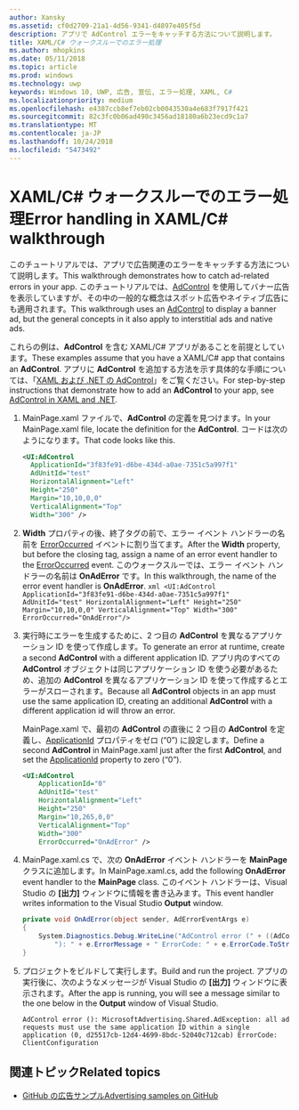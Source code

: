 ```yaml
---
author: Xansky
ms.assetid: cf0d2709-21a1-4d56-9341-d4897e405f5d
description: アプリで AdControl エラーをキャッチする方法について説明します。
title: XAML/C# ウォークスルーでのエラー処理
ms.author: mhopkins
ms.date: 05/11/2018
ms.topic: article
ms.prod: windows
ms.technology: uwp
keywords: Windows 10, UWP, 広告, 宣伝, エラー処理, XAML, C#
ms.localizationpriority: medium
ms.openlocfilehash: e4387ccb8ef7eb02cb0043530a4e683f7917f421
ms.sourcegitcommit: 82c3fc0b06ad490c3456ad18180a6b23ecd9c1a7
ms.translationtype: MT
ms.contentlocale: ja-JP
ms.lasthandoff: 10/24/2018
ms.locfileid: "5473492"
---
```

# <a name="error-handling-in-xamlc-walkthrough"></a><span data-ttu-id="f7202-104">XAML/C# ウォークスルーでのエラー処理</span><span class="sxs-lookup"><span data-stu-id="f7202-104">Error handling in XAML/C# walkthrough</span></span>

<span data-ttu-id="f7202-105">このチュートリアルでは、アプリで広告関連のエラーをキャッチする方法について説明します。</span><span class="sxs-lookup"><span data-stu-id="f7202-105">This walkthrough demonstrates how to catch ad-related errors in your app.</span></span> <span data-ttu-id="f7202-106">このチュートリアルでは、[AdControl](https://docs.microsoft.com/uwp/api/microsoft.advertising.winrt.ui.adcontrol) を使用してバナー広告を表示していますが、その中の一般的な概念はスポット広告やネイティブ広告にも適用されます。</span><span class="sxs-lookup"><span data-stu-id="f7202-106">This walkthrough uses an [AdControl](https://docs.microsoft.com/uwp/api/microsoft.advertising.winrt.ui.adcontrol) to display a banner ad, but the general concepts in it also apply to interstitial ads and native ads.</span></span>

<span data-ttu-id="f7202-107">これらの例は、**AdControl** を含む XAML/C# アプリがあることを前提としています。</span><span class="sxs-lookup"><span data-stu-id="f7202-107">These examples assume that you have a XAML/C# app that contains an **AdControl**.</span></span> <span data-ttu-id="f7202-108">アプリに **AdControl** を追加する方法を示す具体的な手順については、「[XAML および .NET の AdControl](adcontrol-in-xaml-and--net.md)」をご覧ください。</span><span class="sxs-lookup"><span data-stu-id="f7202-108">For step-by-step instructions that demonstrate how to add an **AdControl** to your app, see [AdControl in XAML and .NET](adcontrol-in-xaml-and--net.md).</span></span> 

1.  <span data-ttu-id="f7202-109">MainPage.xaml ファイルで、**AdControl** の定義を見つけます。</span><span class="sxs-lookup"><span data-stu-id="f7202-109">In your MainPage.xaml file, locate the definition for the **AdControl**.</span></span> <span data-ttu-id="f7202-110">コードは次のようになります。</span><span class="sxs-lookup"><span data-stu-id="f7202-110">That code looks like this.</span></span>
    ``` xml
    <UI:AdControl
      ApplicationId="3f83fe91-d6be-434d-a0ae-7351c5a997f1"
      AdUnitId="test"
      HorizontalAlignment="Left"
      Height="250"
      Margin="10,10,0,0"
      VerticalAlignment="Top"
      Width="300" />
    ```

2.   <span data-ttu-id="f7202-111">**Width** プロパティの後、終了タグの前で、エラー イベント ハンドラーの名前を [ErrorOccurred](https://docs.microsoft.com/uwp/api/microsoft.advertising.winrt.ui.adcontrol.erroroccurred) イベントに割り当てます。</span><span class="sxs-lookup"><span data-stu-id="f7202-111">After the **Width** property, but before the closing tag, assign a name of an error event handler to the [ErrorOccurred](https://docs.microsoft.com/uwp/api/microsoft.advertising.winrt.ui.adcontrol.erroroccurred) event.</span></span> <span data-ttu-id="f7202-112">このウォークスルーでは、エラー イベント ハンドラーの名前は **OnAdError** です。</span><span class="sxs-lookup"><span data-stu-id="f7202-112">In this walkthrough, the name of the error event handler is **OnAdError**.</span></span>
    ``` xml
    <UI:AdControl
      ApplicationId="3f83fe91-d6be-434d-a0ae-7351c5a997f1"
      AdUnitId="test"
      HorizontalAlignment="Left"
      Height="250"
      Margin="10,10,0,0"
      VerticalAlignment="Top"
      Width="300"
      ErrorOccurred="OnAdError"/>
    ```

3.  <span data-ttu-id="f7202-113">実行時にエラーを生成するために、2 つ目の **AdControl** を異なるアプリケーション ID を使って作成します。</span><span class="sxs-lookup"><span data-stu-id="f7202-113">To generate an error at runtime, create a second **AdControl** with a different application ID.</span></span> <span data-ttu-id="f7202-114">アプリ内のすべての **AdControl** オブジェクトは同じアプリケーション ID を使う必要があるため、追加の **AdControl** を異なるアプリケーション ID を使って作成するとエラーがスローされます。</span><span class="sxs-lookup"><span data-stu-id="f7202-114">Because all **AdControl** objects in an app must use the same application ID, creating an additional **AdControl** with a different application id will throw an error.</span></span>

    <span data-ttu-id="f7202-115">MainPage.xaml で、最初の **AdControl** の直後に 2 つ目の **AdControl** を定義し、[ApplicationId](https://docs.microsoft.com/uwp/api/microsoft.advertising.winrt.ui.adcontrol.applicationid) プロパティをゼロ (“0”) に設定します。</span><span class="sxs-lookup"><span data-stu-id="f7202-115">Define a second **AdControl** in MainPage.xaml just after the first **AdControl**, and set the [ApplicationId](https://docs.microsoft.com/uwp/api/microsoft.advertising.winrt.ui.adcontrol.applicationid) property to zero (“0”).</span></span>
    ``` xml
    <UI:AdControl
        ApplicationId="0"
        AdUnitId="test"
        HorizontalAlignment="Left"
        Height="250"
        Margin="10,265,0,0"
        VerticalAlignment="Top"
        Width="300"
        ErrorOccurred="OnAdError" />
    ```

4.  <span data-ttu-id="f7202-116">MainPage.xaml.cs で、次の **OnAdError** イベント ハンドラーを **MainPage** クラスに追加します。</span><span class="sxs-lookup"><span data-stu-id="f7202-116">In MainPage.xaml.cs, add the following **OnAdError** event handler to the **MainPage** class.</span></span> <span data-ttu-id="f7202-117">このイベント ハンドラーは、Visual Studio の **[出力]** ウィンドウに情報を書き込みます。</span><span class="sxs-lookup"><span data-stu-id="f7202-117">This event handler writes information to the Visual Studio **Output** window.</span></span>
    ``` csharp
    private void OnAdError(object sender, AdErrorEventArgs e)
    {
        System.Diagnostics.Debug.WriteLine("AdControl error (" + ((AdControl)sender).Name +
            "): " + e.ErrorMessage + " ErrorCode: " + e.ErrorCode.ToString());
    }
    ```

4.  <span data-ttu-id="f7202-118">プロジェクトをビルドして実行します。</span><span class="sxs-lookup"><span data-stu-id="f7202-118">Build and run the project.</span></span> <span data-ttu-id="f7202-119">アプリの実行後に、次のようなメッセージが Visual Studio の **[出力]** ウィンドウに表示されます。</span><span class="sxs-lookup"><span data-stu-id="f7202-119">After the app is running, you will see a message similar to the one below in the **Output** window of Visual Studio.</span></span>
    ```
    AdControl error (): MicrosoftAdvertising.Shared.AdException: all ad requests must use the same application ID within a single application (0, d25517cb-12d4-4699-8bdc-52040c712cab) ErrorCode: ClientConfiguration
    ```

## <a name="related-topics"></a><span data-ttu-id="f7202-120">関連トピック</span><span class="sxs-lookup"><span data-stu-id="f7202-120">Related topics</span></span>

* [<span data-ttu-id="f7202-121">GitHub の広告サンプル</span><span class="sxs-lookup"><span data-stu-id="f7202-121">Advertising samples on GitHub</span></span>](http://aka.ms/githubads)
